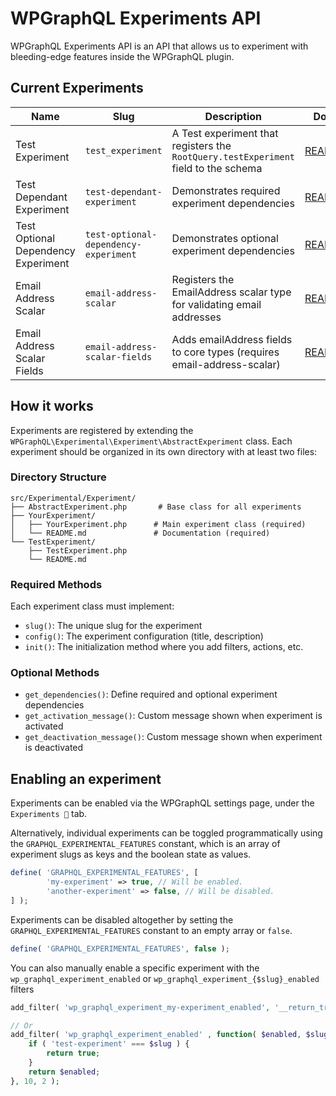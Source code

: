# WPGraphQL Experiments API

WPGraphQL Experiments API is an API that allows us to experiment with bleeding-edge features inside the WPGraphQL plugin.

## Current Experiments

| Name | Slug | Description | Docs |
|------|------|-------------|------|
| Test Experiment | `test_experiment` | A Test experiment that registers the `RootQuery.testExperiment` field to the schema | [README](Experiment/TestExperiment/README.md) |
| Test Dependant Experiment | `test-dependant-experiment` | Demonstrates required experiment dependencies | [README](Experiment/TestDependantExperiment/README.md) |
| Test Optional Dependency Experiment | `test-optional-dependency-experiment` | Demonstrates optional experiment dependencies | [README](Experiment/TestOptionalDependencyExperiment/README.md) |
| Email Address Scalar | `email-address-scalar` | Registers the EmailAddress scalar type for validating email addresses | [README](Experiment/EmailAddressScalarExperiment/README.md) |
| Email Address Scalar Fields | `email-address-scalar-fields` | Adds emailAddress fields to core types (requires email-address-scalar) | [README](Experiment/EmailAddressScalarFieldsExperiment/README.md) |

## How it works

Experiments are registered by extending the `WPGraphQL\Experimental\Experiment\AbstractExperiment` class. Each experiment should be organized in its own directory with at least two files:

### Directory Structure

```
src/Experimental/Experiment/
├── AbstractExperiment.php       # Base class for all experiments
├── YourExperiment/
│   ├── YourExperiment.php      # Main experiment class (required)
│   └── README.md               # Documentation (required)
└── TestExperiment/
    ├── TestExperiment.php
    └── README.md
```

### Required Methods

Each experiment class must implement:

- `slug()`: The unique slug for the experiment
- `config()`: The experiment configuration (title, description)
- `init()`: The initialization method where you add filters, actions, etc.

### Optional Methods

- `get_dependencies()`: Define required and optional experiment dependencies
- `get_activation_message()`: Custom message shown when experiment is activated
- `get_deactivation_message()`: Custom message shown when experiment is deactivated

## Enabling an experiment

Experiments can be enabled via the WPGraphQL settings page, under the `Experiments 🧪` tab.

Alternatively, individual experiments can be toggled programmatically using the `GRAPHQL_EXPERIMENTAL_FEATURES` constant, which is an array of experiment slugs as keys and the boolean state as values.

```php
define( 'GRAPHQL_EXPERIMENTAL_FEATURES', [
		'my-experiment' => true, // Will be enabled.
		'another-experiment' => false, // Will be disabled.
] );
```

Experiments can be disabled altogether by setting the `GRAPHQL_EXPERIMENTAL_FEATURES` constant to an empty array or `false`.

```php
define( 'GRAPHQL_EXPERIMENTAL_FEATURES', false );
```

You can also manually enable a specific experiment with the `wp_graphql_experiment_enabled` or `wp_graphql_experiment_{$slug}_enabled` filters

```php
add_filter( 'wp_graphql_experiment_my-experiment_enabled', '__return_true' );

// Or
add_filter( 'wp_graphql_experiment_enabled' , function( $enabled, $slug ) {
	if ( 'test-experiment' === $slug ) {
		return true;
	}
	return $enabled;
}, 10, 2 );

```
